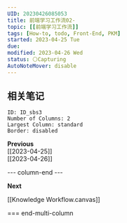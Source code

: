 ```yaml
---
UID: 20230426085053 
title: 前端学习工作流02-
topic: [[前端学习工作流]]
tags: [How-to, todo, Front-End, PKM]
started: 2023-04-25 Tue
due: 
modified: 2023-04-26 Wed
status: ⚪Capturing
AutoNoteMover: disable
---
```

## 相关笔记

```start-multi-column
ID: ID_sbs3
Number of Columns: 2
Largest Column: standard
Border: disabled 
```

**Previous**  
[[2023-04-25]]  
[[2023-04-26]]

--- column-end ---

**Next**

[[Knowledge Workflow.canvas]]


=== end-multi-column






